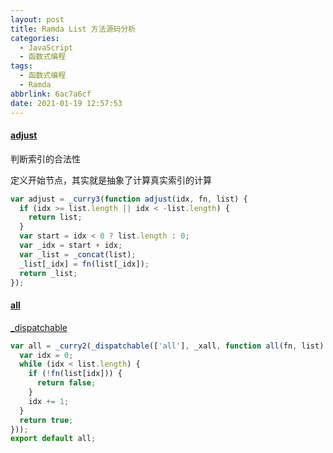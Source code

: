 ```yaml
---
layout: post
title: Ramda List 方法源码分析
categories:
  - JavaScript
  - 函数式编程
tags:
  - 函数式编程
  - Ramda
abbrlink: 6ac7a6cf
date: 2021-01-19 12:57:53
---
```


#### [adjust](https://ramda.cn/docs/#adjust)

判断索引的合法性

定义开始节点，其实就是抽象了计算真实索引的计算

```javascript
var adjust = _curry3(function adjust(idx, fn, list) {
  if (idx >= list.length || idx < -list.length) {
    return list;
  }
  var start = idx < 0 ? list.length : 0;
  var _idx = start + idx;
  var _list = _concat(list);
  _list[_idx] = fn(list[_idx]);
  return _list;
});
```


#### [all](https://ramda.cn/docs/#all)

[_dispatchable](/posts/2b6baf0c/#dispatchable)

```javascript
var all = _curry2(_dispatchable(['all'], _xall, function all(fn, list) {
  var idx = 0;
  while (idx < list.length) {
    if (!fn(list[idx])) {
      return false;
    }
    idx += 1;
  }
  return true;
}));
export default all;
```
